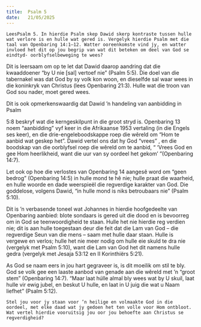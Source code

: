 ```yaml
---
title:  Psalm 5
date:   21/05/2025
---
```


`LeesPsalm 5. In hierdie Psalm skep Dawid skerp kontraste tussen hulle wat verlore is en hulle wat gered is. Vergelyk hierdie Psalm met die taal van Openbaring 14:1–12. Watter ooreenkomste vind jy, en watter invloed het dit op jou begrip van wat dit beteken om deel van God se eindtyd- oorblyfselbeweging te wees?`

Dit is leersaam om op te let dat Dawid daarop aandring dat die kwaaddoener “by U nie [sal] vertoef nie” (Psalm 5:5). Die doel van die tabernakel was dat God by sy volk kon woon, en dieselfde sal waar wees in die koninkryk van Christus (lees Openbaring 21:3). Hulle wat die troon van God sou nader, moet gered wees.

Dit is ook opmerkenswaardig dat Dawid ’n handeling van aanbidding in Psalm

5:8 beskryf wat die kerngeskilpunt in die groot stryd is. Openbaring 13 noem “aanbidding” vyf keer in die Afrikaanse 1953 vertaling (in die Engels ses keer), en die drie-engeleboodskappe roep die wêreld om “Hom te aanbid wat geskep het”. Dawid vertel ons dat hy God “vrees” , en die boodskap van die oorblyfsel roep die wêreld om te aanbid, “ ‘Vrees God en gee Hom heerlikheid, want die uur van sy oordeel het gekom’ ”(Openbaring 14:7).

Let ook op hoe die verlostes van Openbaring 14 aangesê word om “geen bedrog” (Openbaring 14:5) in hulle mond te hê nie; hulle praat die waarheid, en hulle woorde en dade weerspieël die regverdige karakter van God. Die goddelose, volgens Dawid, “in hulle mond is niks betroubaars nie” (Psalm 5:10).

Dit is ’n verbasende toneel wat Johannes in hierdie hoofgedeelte van Openbaring aanbied: blote sondaars is gered uit die dood en is bevoorreg om in God se teenwoordigheid te staan. Hulle het nie hierdie reg verdien nie; dit is aan hulle toegestaan deur die feit dat die Lam van God – die regverdige Seun van die mens – saam met hulle daar staan. Hulle is vergewe en verlos; hulle het nie meer nodig om hulle eie skuld te dra nie (vergelyk met Psalm 5:10), want die Lam van God het dit namens hulle gedra (vergelyk met Jesaja 53:12 en II Korinthiërs 5:21).

As God se naam eers in jou hart gegraveer is, is dit moeilik om stil te bly. God se volk gee een laaste aanbod van genade aan die wêreld met ’n “groot stem” (Openbaring 14:7). “Maar laat húlle almal bly wees wat by U skuil, laat hulle vir ewig jubel, en beskut U hulle, en laat in U juig die wat u Naam liefhet” (Psalm 5:12).

`Stel jou voor jy staan voor ’n heilige en volmaakte God in die oordeel, met elke daad wat jy gedoen het ten volle voor Hom ontbloot. Wat vertel hierdie vooruitsig jou oor jou behoefte aan Christus se regverdigheid?`